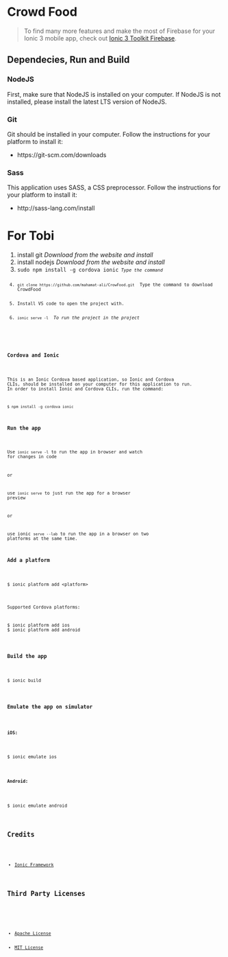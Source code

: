 # Crowd Food
<blockquote>
  <p>
    To find many more features and make the most of Firebase for your Ionic 3 mobile app, check out <a href="http://appseed.io/ionic-toolkit-firebase">Ionic 3 Toolkit Firebase</a>.
  </p>
</blockquote>
<h2>Dependecies, Run and Build</h2>
<h3>NodeJS</h3>

First, make sure that NodeJS is installed on your computer. If NodeJS is not installed, please install the latest LTS version of NodeJS.
<h3>Git</h3>

Git should be installed in your computer. Follow the instructions for your platform to install it:

   <ul><li>https://git-scm.com/downloads</li></ul>

<h3>Sass</h3>

This application uses SASS, a CSS preprocessor. Follow the instructions for your platform to install it:

  <ul><li>http://sass-lang.com/install</li></ul>
  <h1 style="color=red">For Tobi</h1>
  <ol>
  <li>install git <i> Download from the website and install</i></li>
  <li>install nodejs <i> Download from the website and install</i></li>
  <li><code>sudo npm install -g cordova ionic<code> <i>Type the command</i></li>
  <li><code>git clone https://github.com/mahamat-ali/CrowFood.git</code> </i> Type the command to download CrowdFood</i></li>
  <li>Install VS code to open the project with.</li>
  <li><code>ionic serve -l</code> <i> To run the project in the project</i></li>
  </ol>

<h3>Cordova and Ionic</h3>

This is an Ionic Cordova based application, so Ionic and Cordova CLIs, should be installed on your computer for this application to run.
In order to install Ionic and Cordova CLIs, run the command:

<code>$ npm install -g cordova ionic</code>

<h3>Run the app</h3>

Use <code>ionic serve -l</code> to run the app in browser and watch for changes in code

or

use <code>ionic serve</code> to just run the app for a browser preview

or

use ionic <code>serve --lab</code> to run the app in a browser on two platforms at the same time.
<h3>Add a platform</h3>

<pre>$ ionic platform add <span><</span>platform<span>></span></pre>

Supported Cordova platforms:

<pre>$ ionic platform add ios
$ ionic platform add android</pre>

<h3>Build the app</h3>

<pre>$ ionic build</pre>

<h3>Εmulate the app on simulator</h3>

<h4>iOS:</h4>

<pre>$ ionic emulate ios</pre>

<h4>Android:</h4>

<pre>$ ionic emulate android</pre>

<h2>Credits</h2>

  <ul><li><a href="https://ionicframework.com/">Ionic Framework</a></li></ul>


<h2>Third Party Licenses</h2>

  <ul>
  <li><a href="http://www.apache.org/licenses/">Apache License</a></li>
  <li><a href="https://opensource.org/licenses/MIT">MIT License</a></li>
  </ul>


